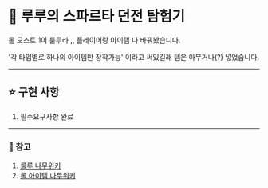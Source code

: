 # 🔮 루루의 스파르타 던전 탐험기


롤 모스트 1이 룰루라 ,, 플레이어랑 아이템 다 바꿔봤습니다. 


'각 타입별로 하나의 아이템만 장착가능' 이라고 써있길래 템은 아무거나(?) 넣었습니다. 


---
## ⭐ 구현 사항


1. 필수요구사항 완료






---
### 🔗 참고
1. [룰루 나무위키](https://namu.wiki/w/%EB%A3%B0%EB%A3%A8(%EB%A6%AC%EA%B7%B8%20%EC%98%A4%EB%B8%8C%20%EB%A0%88%EC%A0%84%EB%93%9C)#s-9.1.2)
2. [롤 아이템 나무위키](https://namu.wiki/w/%EB%A6%AC%EA%B7%B8%20%EC%98%A4%EB%B8%8C%20%EB%A0%88%EC%A0%84%EB%93%9C/%EC%95%84%EC%9D%B4%ED%85%9C/%EC%A0%84%EC%84%A4#s-2.4.10)

